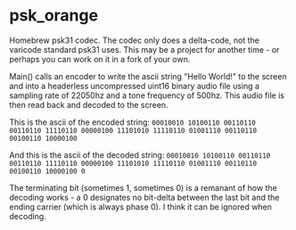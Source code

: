 # psk_orange
Homebrew psk31 codec. The codec only does a delta-code, not the varicode standard psk31 uses. This may be a project for another time - or perhaps you can work on it in a fork of your own.

Main() calls an encoder to write the ascii string "Hello World!" to the screen and into a headerless uncompressed uint16 binary audio file using a sampling rate of 22050hz and a tone frequency of 500hz. This audio file is then read back and decoded to the screen.

This is the ascii of the encoded string:
`00010010 10100110 00110110 00110110 11110110 00000100 11101010 11110110 01001110 00110110 00100110 10000100 `

And this is the ascii of the decoded string:
`00010010 10100110 00110110 00110110 11110110 00000100 11101010 11110110 01001110 00110110 00100110 10000100 0`

The terminating bit (sometimes 1, sometimes 0) is a remanant of how the decoding works - a 0 designates no bit-delta between the last bit and the ending carrier (which is always phase 0). I think it can be ignored when decoding.
